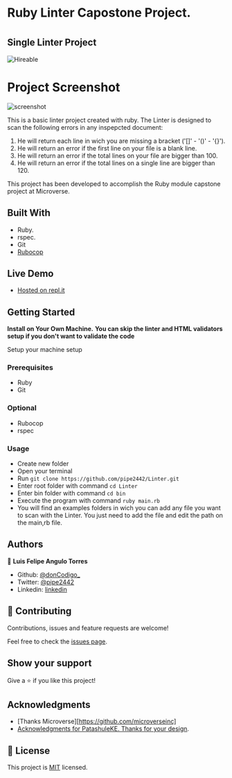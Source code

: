 # Ruby Linter Capostone Project.
# 
## Single Linter Project
![Hireable](https://cdn.rawgit.com/hiendv/hireable/master/styles/default/yes.svg)

# Project Screenshot
![screenshot](https://rawcdn.githack.com/pipe2442/Linter/feature/linter/examples/linter_project_screen.PNG)


This is a basic linter project created with ruby. The Linter is designed to scan the following errors in any inspepcted document:

1. He will return each line in wich you are missing a bracket ('[]' - '()' - '{}').
2. He will return an error if the first line on your file is a blank line.
3. He will return an error if the total lines on your file are bigger than 100.
4. He will return an error if the total lines on a single line are bigger than 120.

This project has been developed to accomplish the Ruby module capstone project at Microverse.

## Built With

- Ruby.
- rspec.
- Git
- [Rubocop](https://github.com/microverseinc/linters-config/tree/master/ruby) 

## Live Demo

- [Hosted on repl.it](https://repl.it/@pipe2442/LINTER)

## Getting Started

**Install on Your Own Machine.**
**You can skip the linter and HTML validators setup if you don't want to validate the code**

Setup your machine setup

### Prerequisites

- Ruby
- Git

### Optional

- Rubocop
- rspec

### Usage

- Create new folder
- Open your terminal
- Run ``` git clone https://github.com/pipe2442/Linter.git ```
- Enter root folder with command ``` cd Linter ```
- Enter bin folder with command ``` cd bin ```
- Execute the program with command ``` ruby main.rb ```
- You will find an examples folders in wich you can add any file you want to
  scan with the Linter. You just need to add the file and edit the path on
  the main,rb file.

## Authors

👤 **Luis Felipe Angulo Torres**

- Github: [@donCodigo_](https://github.com/donCodigo_)
- Twitter: [@pipe2442](https://twitter.com/pipe2442)
- Linkedin: [linkedin](https://www.linkedin.com/in/luis-felipe-angulo-torres-95098b139/)

## 🤝 Contributing

Contributions, issues and feature requests are welcome!

Feel free to check the [issues page](issues/).

## Show your support

Give a ⭐️ if you like this project!

## Acknowledgments

- [Thanks Microverse][https://github.com/microverseinc]
- [Acknowledgments for PatashuleKE. Thanks for your design](https://www.behance.net/gallery/25563385/PatashuleKE).
  
## 📝 License

This project is [MIT](LICENSE) licensed.
